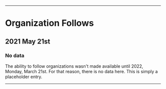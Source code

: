 
***

# Organization Follows

## 2021 May 21st

### No data

The ability to follow organizations wasn't made available until 2022, Monday, March 21st. For that reason, there is no data here. This is simply a placeholder entry.

***
